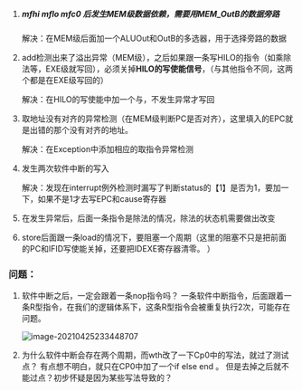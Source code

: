 1. ##### mfhi mflo mfc0 后发生MEM级数据依赖，需要用MEM_OutB的数据旁路  

   解决：在MEM级后面加一个ALUOut和OutB的多选器，用于选择旁路的数据

2. add检测出来了溢出异常（MEM级），之后如果跟一条写HILO的指令（如乘除法等，EXE级就写回），必须关掉**HILO的写使能信号**，（与其他指令不同，这两个都是在EXE级写回的）

   解决：在HILO的写使能中加一个与，不发生异常才写回

3. 取地址没有对齐的异常检测（在MEM级判断PC是否对齐），这里填入的EPC就是出错的那个没有对齐的地址。

   解决：在Exception中添加相应的取指令异常检测 

4. 发生两次软件中断的写入

   解决：发现在interrupt例外检测时漏写了判断status的【1】是否为1，要加一下，如果不是1才去写EPC和cause寄存器

5. 在发生异常后，后面一条指令是除法的情况，除法的状态机需要做出改变

6. store后面跟一条load的情况下，要阻塞一个周期（这里的阻塞不只是把前面的PC和IFID写使能关掉，还要把IDEXE寄存器清零。           ）







### 问题：

1. 软件中断之后，一定会跟着一条nop指令吗？ 一条软件中断指令，后面跟着一条R型指令，在我们的逻辑体系下，这条R型指令会被重复执行2次，可能存在问题。

   ![image-20210425233448707](C:\Users\ywj\AppData\Roaming\Typora\typora-user-images\image-20210425233448707.png)

2. 为什么软件中断会存在两个周期，而wth改了一下Cp0中的写法，就过了测试点？ 有点想不明白，就只在CP0中加了一个if else end 。  但是去掉之后就不能过点？初步怀疑是因为某些写法导致的？